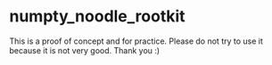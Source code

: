 # numpty_noodle_rootkit

This is a proof of concept and for practice. Please do not try to use it because it is not very good. Thank you :) 
